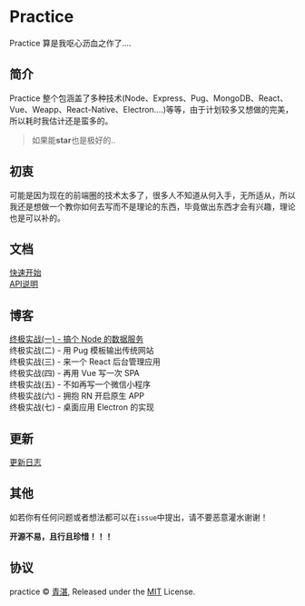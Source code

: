 # Practice

Practice 算是我呕心沥血之作了....

## 简介

Practice 整个包涵盖了多种技术(Node、Express、Pug、MongoDB、React、Vue、Weapp、React-Native、Electron....)等等，由于计划较多又想做的完美，所以耗时我估计还是蛮多的。

> 如果能**star**也是极好的..

## 初衷

可能是因为现在的前端圈的技术太多了，很多人不知道从何入手，无所适从，所以我还是想做一个教你如何去写而不是理论的东西，毕竟做出东西才会有兴趣，理论也是可以补的。

## 文档

[快速开始](server/controller/static/get_start.md)<br>
[API说明](API.md)

## 博客

[终极实战(一) - 搞个 Node 的数据服务](https://github.com/mintsweet/blog/issues/2)<br>
终极实战(二) - 用 Pug 模板输出传统网站<br>
终极实战(三) - 来一个 React 后台管理应用<br>
终极实战(四) - 再用 Vue 写一次 SPA<br>
终极实战(五) - 不如再写一个微信小程序<br>
终极实战(六) - 拥抱 RN 开启原生 APP<br>
终极实战(七) - 桌面应用 Electron 的实现

## 更新

[更新日志](CHANGELOG.md)

## 其他

如若你有任何问题或者想法都可以在`issue`中提出，请不要恶意灌水谢谢！

**开源不易，且行且珍惜！！！**

## 协议

practice &copy; [青湛](https://github.com/mintsweet), Released under the [MIT](./LICENSE) License.
